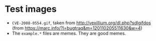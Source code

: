 # Test images

+ `CVE-2008-0554.gif`, taken from http://vexillium.org/dl.php?sdlgifdos (from https://marc.info/?l=bugtraq&m=120110205511630&w=4)
+ The `example.*` files are memes. They are good memes.
